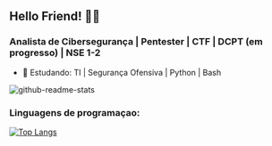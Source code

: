## Hello Friend! 👨‍💻
<markee>

 ### Analista de Cibersegurança | Pentester | CTF | DCPT (em progresso) | NSE 1-2
  
- 🌱 Estudando: TI | Segurança Ofensiva | Python | Bash 

![github-readme-stats](https://github-readme-stats-sigma-five.vercel.app/api?username=DuduOliiver&theme=dark&show_icons=true&include_all_commits=true&count_private=false)

### Linguagens de programaçao:

[![Top Langs](https://github-readme-stats.vercel.app/api/top-langs/?username=DuduOliiver&hide_progress=true&layout=compact&langs_count=10&theme=dark)](https://github.com/anuraghazra/github-readme-stats)
